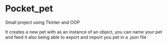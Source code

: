 # Pocket_pet
Small project using Tkinter and OOP

It creates a new pet with as an instance of an object, you can name your pet and feed it
also being able to export and import you pet in a .json file
